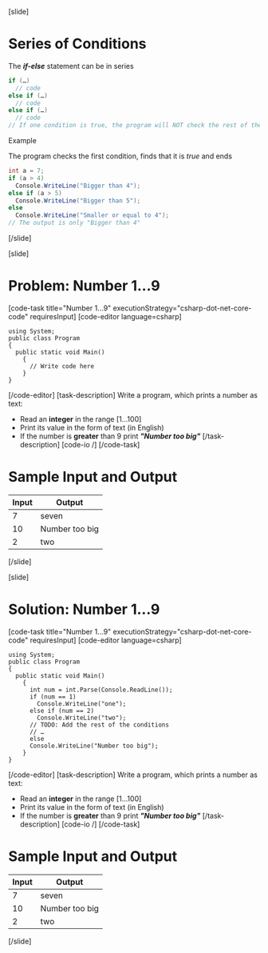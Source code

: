 [slide]
# Series of Conditions
The ***if-else*** statement can be in series

```csharp
if (…) 
  // code
else if (…) 
  // code
else if (…) 
  // code
// If one condition is true, the program will NOT check the rest of the conditions
```

Example

The program checks the first condition, finds that it is *true* and ends

```csharp
int a = 7;
if (a > 4) 
  Console.WriteLine("Bigger than 4"); 
else if (a > 5)
  Console.WriteLine("Bigger than 5"); 
else 
  Console.WriteLine("Smaller or equal to 4"); 
// The output is only "Bigger than 4"
```
[/slide]

[slide]
# Problem: Number 1...9
[code-task title="Number 1...9" executionStrategy="csharp-dot-net-core-code" requiresInput]
[code-editor language=csharp]
```
using System;
public class Program
{
  public static void Main()
    {
      // Write code here
    }
}
```
[/code-editor]
[task-description]
Write a program, which prints a number as text: 

  * Read an **integer** in the range [1…100]
  * Print its value in the form of text (in English)
  * If the number is **greater** than 9 print ***"Number too big"***
[/task-description]
[code-io /]
[/code-task]

# Sample Input and Output
|Input|Output|
|-----|------|
|7|seven|
|10|Number too big|
|2|two|
[/slide]

[slide]
# Solution: Number 1...9
[code-task title="Number 1...9" executionStrategy="csharp-dot-net-core-code" requiresInput]
[code-editor language=csharp]
```
using System;
public class Program
{
  public static void Main()
    {
      int num = int.Parse(Console.ReadLine());
      if (num == 1)
        Console.WriteLine("one");
      else if (num == 2)
        Console.WriteLine("two");
      // TODO: Add the rest of the conditions 
      // …
      else
      Console.WriteLine("Number too big");
    }
}
```
[/code-editor]
[task-description]
Write a program, which prints a number as text:

  * Read an **integer** in the range [1…100]
  * Print its value in the form of text (in English)
  * If the number is **greater** than 9 print ***"Number too big"***
[/task-description]
[code-io /]
[/code-task]

# Sample Input and Output
|Input|Output|
|-----|------|
|7|seven|
|10|Number too big|
|2|two|
[/slide]